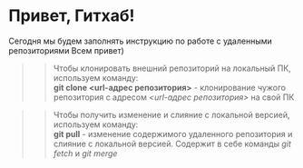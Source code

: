# Привет, Гитхаб!
Сегодня мы будем заполнять инструкцию по работе с удаленными репозиториями
Всем привет)  
  
>> Чтобы клонировать внешний репозиторий на локальный ПК, используем команду:  
**git clone <url-адрес репозитория>** - клонирование чужого репозитория с адресом *<url-адрес репозитория>* на свой ПК  
  
>> Чтобы получить изменение и слияние с локальной версией, используем команду:  
**git pull** - изменение содержимого удаленного репозитория и слияние с локальной версией. Содержит в себе команды *git fetch* и *git merge*  
  
 

